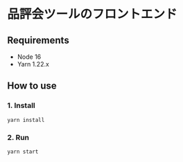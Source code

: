 # 品評会ツールのフロントエンド

## Requirements

- Node 16
- Yarn 1.22.x

## How to use

### 1. Install

```
yarn install
```

### 2. Run

```
yarn start
```